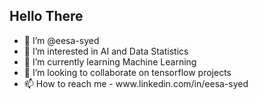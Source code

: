<h2>Hello There</h2>
<ul>
  <li>👋 I’m @eesa-syed</li>
  <li>👀 I’m interested in AI and Data Statistics</li>
  <li>🌱 I’m currently learning Machine Learning</li>
  <li>💞️ I’m looking to collaborate on tensorflow projects</li>
  <li>📫 How to reach me - www.linkedin.com/in/eesa-syed</li>
</ul>
<!---
eesa-syed/eesa-syed is a ✨ special ✨ repository because its `README.md` (this file) appears on your GitHub profile.
You can click the Preview link to take a look at your changes.
--->
